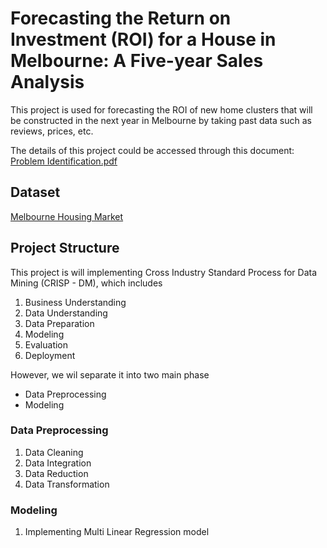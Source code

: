 # Forecasting the Return on Investment (ROI) for a House in Melbourne: A Five-year Sales Analysis

This project is used for forecasting the ROI of new home clusters that will be constructed in the next year in Melbourne by taking past data such as reviews, prices, etc.

The details of this project could be accessed through this document:
[Problem Identification.pdf](https://github.com/iannn07/S5-BDA-Project-House-ROI-Forecasting/blob/main/Problem%20Identification/%5BREPORT%20-%20BDA%5D%20Forecasting%20the%20Return%20on%20Investment%20(ROI)%20for%20a%20House%20in%20Melbourne_A%20Five-year%20Sales%20Regression%20Analysis.pdf)

## Dataset

[Melbourne Housing Market](https://www.kaggle.com/datasets/anthonypino/melbourne-housing-market?select=Melbourne_housing_FULL.csv)

## Project Structure

This project is will implementing Cross Industry Standard Process for Data Mining (CRISP - DM), which includes

1. Business Understanding
2. Data Understanding
3. Data Preparation
4. Modeling
5. Evaluation
6. Deployment

However, we wil separate it into two main phase

- Data Preprocessing
- Modeling

### Data Preprocessing

1. Data Cleaning
2. Data Integration
3. Data Reduction
4. Data Transformation

### Modeling

1. Implementing Multi Linear Regression model
